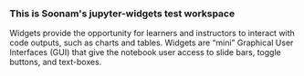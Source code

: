 ### This is Soonam's jupyter-widgets test workspace


Widgets provide the opportunity for learners and instructors to interact with code outputs, such as charts and tables. Widgets are “mini” Graphical User Interfaces (GUI) that give the notebook user access to slide bars, toggle buttons, and text-boxes.
